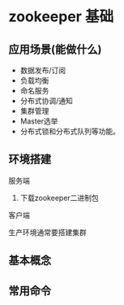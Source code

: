 # zookeeper 基础

## 应用场景(能做什么)

- 数据发布/订阅
- 负载均衡
- 命名服务
- 分布式协调/通知
- 集群管理
- Master选举
- 分布式锁和分布式队列等功能。

## 环境搭建

服务端

1. 下载zookeeper二进制包





客户端



生产环境通常要搭建集群





## 基本概念





## 常用命令

